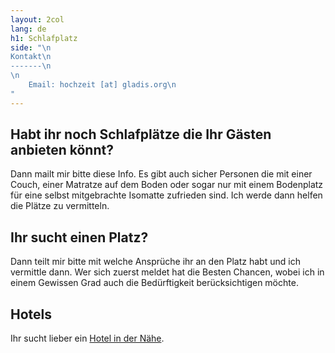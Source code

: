 ```yaml
---
layout: 2col
lang: de
h1: Schlafplatz
side: "\n
Kontakt\n
-------\n
\n
    Email: hochzeit [at] gladis.org\n
"
---
```


Habt ihr noch Schlafplätze die Ihr Gästen anbieten könnt?
---------------------------------------------------------

Dann mailt mir bitte diese Info. Es gibt auch sicher Personen die mit einer Couch, einer Matratze auf dem Boden oder sogar nur mit einem Bodenplatz für eine selbst mitgebrachte Isomatte zufrieden sind. Ich werde dann helfen die Plätze zu vermitteln.

Ihr sucht einen Platz?
----------------------

Dann teilt mir bitte mit welche Ansprüche ihr an den Platz habt und ich vermittle dann. Wer sich zuerst meldet hat die Besten Chancen, wobei ich in einem Gewissen Grad auch die Bedürftigkeit berücksichtigen möchte.

Hotels
------

 Ihr sucht lieber ein [Hotel in der Nähe](http://google.com/maps?q=hotels+near+Hanebergstra%C3%9Fe+8+80637+M%C3%BCnchen&hl=en&ie=UTF8&sll=48.160475,11.536481&sspn=0.009246,0.017896&hq=hotels&hnear=Hanebergstra%C3%9Fe+8,+80637+M%C3%BCnchen,+Oberbayern,+Bayern,+Germany&t=m&checkin_date=2013-05-18&num_nights=1&z=16 "Hotels in der Nähe").

<!-- [1](http://goo.gl/maps/Fi0mT "Hotels in der Nähe") -->